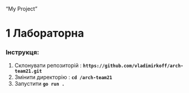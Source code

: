 “My Project”

# 1 Лабораторна

### Інструкця:
1. Склонувати репозиторій : **```https://github.com/vladimirkoff/arch-team21.git```**
2. Змінити директорію : **```cd /arch-team21```**
3. Запустити **```go run . ```**